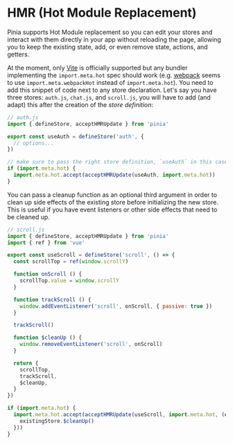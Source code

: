 # HMR (Hot Module Replacement)

Pinia supports Hot Module replacement so you can edit your stores and interact with them directly in your app without reloading the page, allowing you to keep the existing state, add, or even remove state, actions, and getters.

At the moment, only [Vite](https://vitejs.dev/guide/api-hmr.html#hmr-api) is officially supported but any bundler implementing the `import.meta.hot` spec should work (e.g. [webpack](https://webpack.js.org/api/module-variables/#importmetawebpackhot) seems to use `import.meta.webpackHot` instead of `import.meta.hot`).
You need to add this snippet of code next to any store declaration. Let's say you have three stores: `auth.js`, `chat.js`, and `scroll.js`, you will have to add (and adapt) this after the creation of the _store definition_:

```js
// auth.js
import { defineStore, acceptHMRUpdate } from 'pinia'

export const useAuth = defineStore('auth', {
  // options...
})

// make sure to pass the right store definition, `useAuth` in this case.
if (import.meta.hot) {
  import.meta.hot.accept(acceptHMRUpdate(useAuth, import.meta.hot))
}
```

You can pass a cleanup function as an optional third argument in order to clean up side effects of the existing store before initializing the new store. This is useful if you have event listeners or other side effects that need to be cleaned up.

```js
// scroll.js
import { defineStore, acceptHMRUpdate } from 'pinia'
import { ref } from 'vue'

export const useScroll = defineStore('scroll', () => {
  const scrollTop = ref(window.scrollY)

  function onScroll () {
    scrollTop.value = window.scrollY
  }

  function trackScroll () {
    window.addEventListener('scroll', onScroll, { passive: true })
  }

  trackScroll()

  function $cleanUp () {
    window.removeEventListener('scroll', onScroll)
  }

  return {
    scrollTop,
    trackScroll,
    $cleanUp,
  }
})

if (import.meta.hot) {
  import.meta.hot.accept(acceptHMRUpdate(useScroll, import.meta.hot, (existingStore) => {
    existingStore.$cleanUp()
  }))
}
```